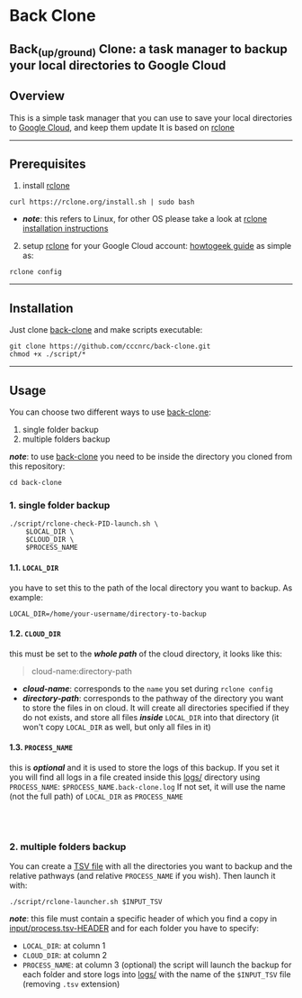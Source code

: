 # Back Clone

Back<sub>(up/ground)</sub> Clone: a task manager to backup your local directories to Google Cloud
---
## Overview
This is a simple task manager that you can use to save your local directories to [Google Cloud](https://cloud.google.com/), and keep them update
It is based on [rclone](https://rclone.org/drive/)


---
## Prerequisites

1. install [rclone](https://rclone.org/drive/)
```
curl https://rclone.org/install.sh | sudo bash
```
- ***note***: this refers to Linux, for other OS please take a look at [rclone installation instructions](https://rclone.org/install/)

2. setup [rclone](https://rclone.org/drive/) for your Google Cloud account: [howtogeek guide](https://www.howtogeek.com/451262/how-to-use-rclone-to-back-up-to-google-drive-on-linux)
as simple as:
```
rclone config
```
---
## Installation

Just clone [back-clone](https://github.com/cccnrc/back-clone) and make scripts executable:
```
git clone https://github.com/cccnrc/back-clone.git
chmod +x ./script/*
```

---
## Usage
You can choose two different ways to use [back-clone](https://github.com/cccnrc/back-clone):
1. single folder backup
2. multiple folders backup

***note***: to use [back-clone](https://github.com/cccnrc/back-clone) you need to be inside the directory you cloned from this repository:
```
cd back-clone
```

### 1. single folder backup
```
./script/rclone-check-PID-launch.sh \
    $LOCAL_DIR \
    $CLOUD_DIR \
    $PROCESS_NAME
```
#### 1.1. `LOCAL_DIR`
you have to set this to the path of the local directory you want to backup. As example:
```
LOCAL_DIR=/home/your-username/directory-to-backup
```
#### 1.2. `CLOUD_DIR`
this must be set to the ***whole path*** of the cloud directory, it looks like this:
> cloud-name:directory-path

- ***cloud-name***: corresponds to the `name` you set during `rclone config`
- ***directory-path***: corresponds to the pathway of the directory you want to store the files in on cloud. It will create all directories specified if they do not exists, and store all files ***inside*** `LOCAL_DIR` into that directory (it won't copy `LOCAL_DIR` as well, but only all files in it)

#### 1.3. `PROCESS_NAME`
this is ***optional*** and it is used to store the logs of this backup. If you set it you will find all logs in a file created inside this [logs/](logs) directory using `PROCESS_NAME`: `$PROCESS_NAME.back-clone.log`
If not set, it will use the name (not the full path) of `LOCAL_DIR` as `PROCESS_NAME`

<br/>
<br/>

### 2. multiple folders backup
You can create a [TSV file](https://en.wikipedia.org/wiki/Tab-separated_values) with all the directories you want to backup and the relative pathways (and relative `PROCESS_NAME` if you wish). Then launch it with:
```
./script/rclone-launcher.sh $INPUT_TSV
```
***note***: this file must contain a specific header of which you find a copy in [input/process.tsv-HEADER](input/process.tsv-HEADER) and for each folder you have to specify:
- `LOCAL_DIR`: at column 1
- `CLOUD_DIR`: at column 2
- `PROCESS_NAME`: at column 3 (optional)
the script will launch the backup for each folder and store logs into [logs/](logs) with the name of the `$INPUT_TSV` file (removing `.tsv` extension)
